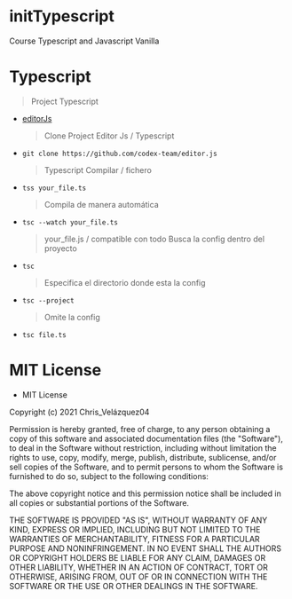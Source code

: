 # initTypescript

Course Typescript and Javascript Vanilla

# Typescript

> Project Typescript

- [editorJs](https://editorjs.io/)
  > Clone Project Editor Js / Typescript
- `git clone https://github.com/codex-team/editor.js`
  > Typescript Compilar / fichero
- `tss your_file.ts`
  > Compila de manera automática
- `tsc --watch your_file.ts`
  > your_file.js / compatible con todo
  > Busca la config dentro del proyecto
- `tsc`
  > Especifica el directorio donde esta la config
- `tsc --project`
  > Omite la config
- `tsc file.ts`

# MIT License

- MIT License

Copyright (c) 2021 Chris_Velázquez04

Permission is hereby granted, free of charge, to any person obtaining a copy
of this software and associated documentation files (the "Software"), to deal
in the Software without restriction, including without limitation the rights
to use, copy, modify, merge, publish, distribute, sublicense, and/or sell
copies of the Software, and to permit persons to whom the Software is
furnished to do so, subject to the following conditions:

The above copyright notice and this permission notice shall be included in all
copies or substantial portions of the Software.

THE SOFTWARE IS PROVIDED "AS IS", WITHOUT WARRANTY OF ANY KIND, EXPRESS OR
IMPLIED, INCLUDING BUT NOT LIMITED TO THE WARRANTIES OF MERCHANTABILITY,
FITNESS FOR A PARTICULAR PURPOSE AND NONINFRINGEMENT. IN NO EVENT SHALL THE
AUTHORS OR COPYRIGHT HOLDERS BE LIABLE FOR ANY CLAIM, DAMAGES OR OTHER
LIABILITY, WHETHER IN AN ACTION OF CONTRACT, TORT OR OTHERWISE, ARISING FROM,
OUT OF OR IN CONNECTION WITH THE SOFTWARE OR THE USE OR OTHER DEALINGS IN THE
SOFTWARE.

